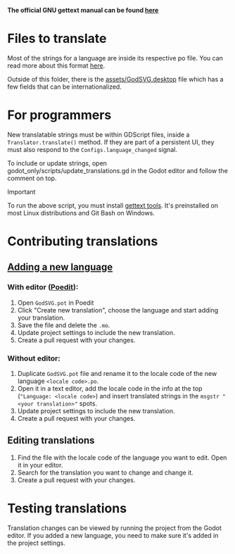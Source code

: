 **The official GNU gettext manual can be found [here](https://www.gnu.org/software/gettext/manual/html_node/index.html)**

# Files to translate
Most of the strings for a language are inside its respective po file. You can read more about this format [here](https://www.gnu.org/software/gettext/manual/html_node/PO-Files.html).

Outside of this folder, there is the [assets/GodSVG.desktop](https://github.com/MewPurPur/GodSVG/blob/main/assets/GodSVG.desktop) file which has a few fields that can be internationalized.

# For programmers
New translatable strings must be within GDScript files, inside a `Translator.translate()` method. If they are part of a persistent UI, they must also respond to the `Configs.language_changed` signal.

To include or update strings, open godot_only/scripts/update_translations.gd in the Godot editor and follow the comment on top.

>[!IMPORTANT]
>To run the above script, you must install [gettext tools](https://www.gnu.org/software/gettext/). It's preinstalled on most Linux distributions and Git Bash on Windows.

# Contributing translations
## [Adding a new language](https://www.gnu.org/software/gettext/manual/html_node/Creating.html)
### With editor ([Poedit](https://poedit.net)):
1. Open `GodSVG.pot` in Poedit
2. Click "Create new translation", choose the language and start adding your translation.
3. Save the file and delete the `.mo`.
4. Update project settings to include the new translation.
5. Create a pull request with your changes.
### Without editor:
1. Duplicate `GodSVG.pot` file and rename it to the locale code of the new language `<locale code>.po`.
2. Open it in a text editor, add the locale code in the info at the top (`"Language: <locale code>`) and insert translated strings in the `msgstr "<your translation>"` spots.
3. Update project settings to include the new translation.
4. Create a pull request with your changes.
## Editing translations
1. Find the file with the locale code of the language you want to edit. Open it in your editor.
2. Search for the translation you want to change and change it.
3. Create a pull request with your changes.
# Testing translations
Translation changes can be viewed by running the project from the Godot editor.
If you added a new language, you need to make sure it's added in the project settings.
